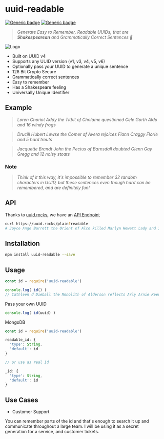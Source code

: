 # uuid-readable

[![Generic badge](https://img.shields.io/badge/build-success-brightgreen.svg)](https://shields.io/) [![Generic badge](https://img.shields.io/badge/tests-100%25-brightgreen.svg)](https://shields.io/)

> _Generate Easy to Remember, Readable UUIDs, that are **Shakespearean** and Grammatically Correct Sentences 🥳_

![Logo](/assets/logo.png)

- Built on UUID v4
- Supports any UUID version (v1, v3, v4, v5, v6)
- Optionally pass your UUID to generate a unique sentence
- 128 Bit Crypto Secure
- Grammatically correct sentences
- Easy to remember
- Has a Shakespeare feeling
- Universally Unique Identifier

## Example

> _Loren Chariot Addy the Titbit of Cholame questioned Cele Garth Alda and 16 windy frogs_

> _Drucill Hubert Lewse the Comer of Avera rejoices Fiann Craggy Florie and 5 hard trouts_

> _Jacquette Brandt John the Pectus of Barnsdall doubted Glenn Gay Gregg and 12 noisy stoats_

### Note 

> _Think of it this way, it's impossible to remember 32 random characters in UUID, but these sentences even though hard can be remembered, and are definitely fun!_

## API

Thanks to [uuid.rocks](https://uuid.rocks), we have an [API Endpoint](https://uuid.rocks/plain?readable)

```sh
curl https://uuid.rocks/plain?readable
# Joyce Ange Barrett the Orient of Alco killed Marlyn Hewett Lady and 11 strong bulls
```



## Installation

```sh
npm install uuid-readable --save
```

## Usage

```js
const id = require('uuid-readable')

console.log( id() )
// Cathleen d Dieball the Monolith of Alderson reflects Arly Arnie Keenan and 18 large ants
```

Pass your own UUID

```js
console.log( id(uuid) )
```

MongoDB

```js
const id = require('uuid-readable')

readable_id: {
  'type': String,
  'default': id
}

// or use as real id

_id: {
  'type': String,
  'default': id
}
```

## Use Cases

- Customer Support

You can remember parts of the id and that's enough to search it up and communicate throughout a large team. I will be using it as a secret generation for a service, and customer tickets.
